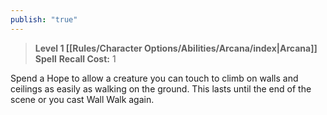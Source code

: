 ```yaml
---
publish: "true"
---
```

> **Level 1 [[Rules/Character Options/Abilities/Arcana/index|Arcana]] Spell**
> **Recall Cost:** 1

Spend a Hope to allow a creature you can touch to climb on walls and ceilings as easily as walking on the ground. This lasts until the end of the scene or you cast Wall Walk again.
